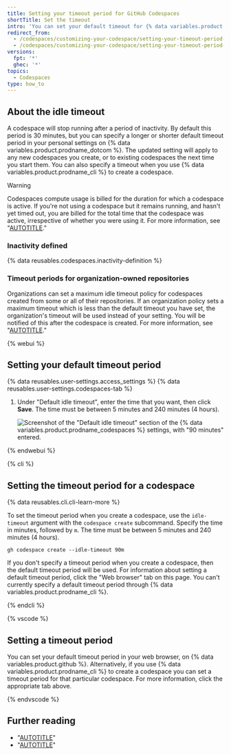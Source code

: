```yaml
---
title: Setting your timeout period for GitHub Codespaces
shortTitle: Set the timeout
intro: 'You can set your default timeout for {% data variables.product.prodname_github_codespaces %} in your personal settings page.'
redirect_from:
  - /codespaces/customizing-your-codespace/setting-your-timeout-period-for-codespaces
  - /codespaces/customizing-your-codespace/setting-your-timeout-period-for-github-codespaces
versions:
  fpt: '*'
  ghec: '*'
topics:
  - Codespaces
type: how_to
---
```


## About the idle timeout

A codespace will stop running after a period of inactivity. By default this period is 30 minutes, but you can specify a longer or shorter default timeout period in your personal settings on {% data variables.product.prodname_dotcom %}. The updated setting will apply to any new codespaces you create, or to existing codespaces the next time you start them. You can also specify a timeout when you use {% data variables.product.prodname_cli %} to create a codespace.

> [!WARNING]
> Codespaces compute usage is billed for the duration for which a codespace is active. If you're not using a codespace but it remains running, and hasn't yet timed out, you are billed for the total time that the codespace was active, irrespective of whether you were using it. For more information, see "[AUTOTITLE](/billing/managing-billing-for-your-products/managing-billing-for-github-codespaces/about-billing-for-github-codespaces#codespaces-pricing)."

### Inactivity defined

{% data reusables.codespaces.inactivity-definition %}

### Timeout periods for organization-owned repositories

Organizations can set a maximum idle timeout policy for codespaces created from some or all of their repositories. If an organization policy sets a maximum timeout which is less than the default timeout you have set, the organization's timeout will be used instead of your setting. You will be notified of this after the codespace is created. For more information, see "[AUTOTITLE](/codespaces/managing-codespaces-for-your-organization/restricting-the-idle-timeout-period)."

{% webui %}

## Setting your default timeout period

{% data reusables.user-settings.access_settings %}
{% data reusables.user-settings.codespaces-tab %}
1. Under "Default idle timeout", enter the time that you want, then click **Save**. The time must be between 5 minutes and 240 minutes (4 hours).

   ![Screenshot of the "Default idle timeout" section of the {% data variables.product.prodname_codespaces %} settings, with "90 minutes" entered.](/assets/images/help/codespaces/setting-default-timeout.png)

{% endwebui %}

{% cli %}

## Setting the timeout period for a codespace

{% data reusables.cli.cli-learn-more %}

To set the timeout period when you create a codespace, use the `idle-timeout` argument with the `codespace create` subcommand. Specify the time in minutes, followed by `m`. The time must be between 5 minutes and 240 minutes (4 hours).

```shell
gh codespace create --idle-timeout 90m
```

If you don't specify a timeout period when you create a codespace, then the default timeout period will be used. For information about setting a default timeout period, click the "Web browser" tab on this page. You can't currently specify a default timeout period through {% data variables.product.prodname_cli %}.

{% endcli %}

{% vscode %}

## Setting a timeout period

You can set your default timeout period in your web browser, on {% data variables.product.github %}. Alternatively, if you use {% data variables.product.prodname_cli %} to create a codespace you can set a timeout period for that particular codespace. For more information, click the appropriate tab above.

{% endvscode %}

## Further reading

* "[AUTOTITLE](/codespaces/customizing-your-codespace)"
* "[AUTOTITLE](/codespaces/managing-your-codespaces)"
